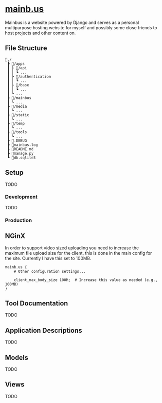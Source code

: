 # [mainb.us](http://mainb.us)
Mainbus is a website powered by Django and serves as a personal multipurpose hosting website for myself and possibly some close friends to host projects and other content on.

## File Structure
```
📂./
 ┣ 📂/apps
 ┃ ┣ 📂/api
 ┃ ┃ ┗ ...
 ┃ ┣ 📂/authentication
 ┃ ┃ ┗ ...
 ┃ ┣ 📂/base
 ┃ ┃ ┗ ...
 ┃ ┗ ...
 ┣ 📂/mainbus
 ┃ ┗ ...
 ┣ 📂/media
 ┃ ┗ ...
 ┣ 📂/static
 ┃ ┗ ...
 ┣ 📂/temp
 ┃ ┗ ...
 ┣ 📂/tools
 ┃ ┗ ...
 ┣ 📜.DEBUG
 ┣ 📜mainbus.log
 ┣ 📜README.md
 ┣ 📜manage.py
 ┗ 📜db.sqlite3
```

## Setup
TODO

### Development
TODO

### Production
## NGinX
In order to support video sized uploading you need to increase the maximum file upload size for the client, this is done in the main config for the site.  Currently I have this set to 100MB.
```
mainb.us {
    # Other configuration settings...

    client_max_body_size 100M;  # Increase this value as needed (e.g., 100MB)
}
```

## Tool Documentation
TODO

## Application Descriptions
TODO

## Models
TODO

## Views
TODO